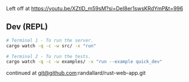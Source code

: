 Left off at https://youtu.be/XZtlD_m59sM?si=DeI8er1swsKRdYmP&t=996

## Dev (REPL)

```sh
# Terminal 1 - To run the server.
cargo watch -q -c -w src/ -x "run"

# Terminal 2 - To run the tests.
cargo watch -q -c -w examples/ -x "run --example quick_dev"
```

continued at git@github.com:randallard/rust-web-app.git